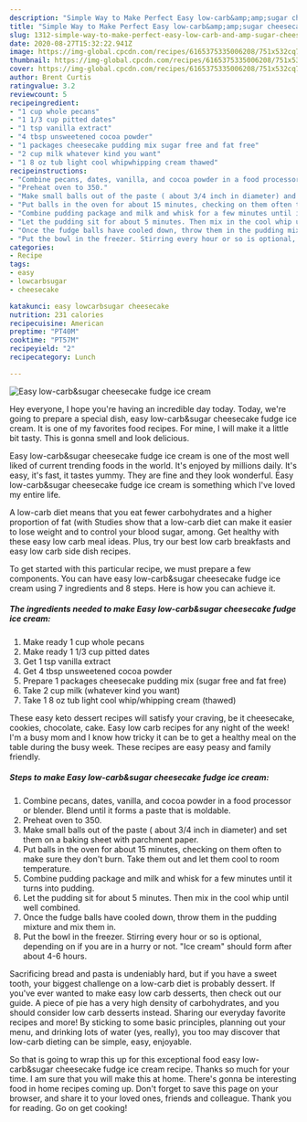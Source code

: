 ```yaml
---
description: "Simple Way to Make Perfect Easy low-carb&amp;amp;sugar cheesecake fudge ice cream"
title: "Simple Way to Make Perfect Easy low-carb&amp;amp;sugar cheesecake fudge ice cream"
slug: 1312-simple-way-to-make-perfect-easy-low-carb-and-amp-sugar-cheesecake-fudge-ice-cream
date: 2020-08-27T15:32:22.941Z
image: https://img-global.cpcdn.com/recipes/6165375335006208/751x532cq70/easy-low-carbsugar-cheesecake-fudge-ice-cream-recipe-main-photo.jpg
thumbnail: https://img-global.cpcdn.com/recipes/6165375335006208/751x532cq70/easy-low-carbsugar-cheesecake-fudge-ice-cream-recipe-main-photo.jpg
cover: https://img-global.cpcdn.com/recipes/6165375335006208/751x532cq70/easy-low-carbsugar-cheesecake-fudge-ice-cream-recipe-main-photo.jpg
author: Brent Curtis
ratingvalue: 3.2
reviewcount: 5
recipeingredient:
- "1 cup whole pecans"
- "1 1/3 cup pitted dates"
- "1 tsp vanilla extract"
- "4 tbsp unsweetened cocoa powder"
- "1 packages cheesecake pudding mix sugar free and fat free"
- "2 cup milk whatever kind you want"
- "1 8 oz tub light cool whipwhipping cream thawed"
recipeinstructions:
- "Combine pecans, dates, vanilla, and cocoa powder in a food processor or blender. Blend until it forms a paste that is moldable."
- "Preheat oven to 350."
- "Make small balls out of the paste ( about 3/4 inch in diameter) and set them on a baking sheet with parchment paper."
- "Put balls in the oven for about 15 minutes, checking on them often to make sure they don&#39;t burn. Take them out and let them cool to room temperature."
- "Combine pudding package and milk and whisk for a few minutes until it turns into pudding."
- "Let the pudding sit for about 5 minutes. Then mix in the cool whip until well combined."
- "Once the fudge balls have cooled down, throw them in the pudding mixture and mix them in."
- "Put the bowl in the freezer. Stirring every hour or so is optional, depending on if you are in a hurry or not. &#34;Ice cream&#34; should form after about 4-6 hours."
categories:
- Recipe
tags:
- easy
- lowcarbsugar
- cheesecake

katakunci: easy lowcarbsugar cheesecake 
nutrition: 231 calories
recipecuisine: American
preptime: "PT40M"
cooktime: "PT57M"
recipeyield: "2"
recipecategory: Lunch

---
```



![Easy low-carb&amp;sugar cheesecake fudge ice cream](https://img-global.cpcdn.com/recipes/6165375335006208/751x532cq70/easy-low-carbsugar-cheesecake-fudge-ice-cream-recipe-main-photo.jpg)

Hey everyone, I hope you're having an incredible day today. Today, we're going to prepare a special dish, easy low-carb&amp;sugar cheesecake fudge ice cream. It is one of my favorites food recipes. For mine, I will make it a little bit tasty. This is gonna smell and look delicious.

Easy low-carb&amp;sugar cheesecake fudge ice cream is one of the most well liked of current trending foods in the world. It's enjoyed by millions daily. It's easy, it's fast, it tastes yummy. They are fine and they look wonderful. Easy low-carb&amp;sugar cheesecake fudge ice cream is something which I've loved my entire life.

A low-carb diet means that you eat fewer carbohydrates and a higher proportion of fat (with Studies show that a low-carb diet can make it easier to lose weight and to control your blood sugar, among. Get healthy with these easy low carb meal ideas. Plus, try our best low carb breakfasts and easy low carb side dish recipes.


To get started with this particular recipe, we must prepare a few components. You can have easy low-carb&amp;sugar cheesecake fudge ice cream using 7 ingredients and 8 steps. Here is how you can achieve it.

<!--inarticleads1-->

##### The ingredients needed to make Easy low-carb&amp;sugar cheesecake fudge ice cream:

1. Make ready 1 cup whole pecans
1. Make ready 1 1/3 cup pitted dates
1. Get 1 tsp vanilla extract
1. Get 4 tbsp unsweetened cocoa powder
1. Prepare 1 packages cheesecake pudding mix (sugar free and fat free)
1. Take 2 cup milk (whatever kind you want)
1. Take 1 8 oz tub light cool whip/whipping cream (thawed)


These easy keto dessert recipes will satisfy your craving, be it cheesecake, cookies, chocolate, cake. Easy low carb recipes for any night of the week! I&#39;m a busy mom and I know how tricky it can be to get a healthy meal on the table during the busy week. These recipes are easy peasy and family friendly. 

<!--inarticleads2-->

##### Steps to make Easy low-carb&amp;sugar cheesecake fudge ice cream:

1. Combine pecans, dates, vanilla, and cocoa powder in a food processor or blender. Blend until it forms a paste that is moldable.
1. Preheat oven to 350.
1. Make small balls out of the paste ( about 3/4 inch in diameter) and set them on a baking sheet with parchment paper.
1. Put balls in the oven for about 15 minutes, checking on them often to make sure they don&#39;t burn. Take them out and let them cool to room temperature.
1. Combine pudding package and milk and whisk for a few minutes until it turns into pudding.
1. Let the pudding sit for about 5 minutes. Then mix in the cool whip until well combined.
1. Once the fudge balls have cooled down, throw them in the pudding mixture and mix them in.
1. Put the bowl in the freezer. Stirring every hour or so is optional, depending on if you are in a hurry or not. &#34;Ice cream&#34; should form after about 4-6 hours.


Sacrificing bread and pasta is undeniably hard, but if you have a sweet tooth, your biggest challenge on a low-carb diet is probably dessert. If you&#39;ve ever wanted to make easy low carb desserts, then check out our guide. A piece of pie has a very high density of carbohydrates, and you should consider low carb desserts instead. Sharing our everyday favorite recipes and more! By sticking to some basic principles, planning out your menu, and drinking lots of water (yes, really), you too may discover that low-carb dieting can be simple, easy, enjoyable. 

So that is going to wrap this up for this exceptional food easy low-carb&amp;sugar cheesecake fudge ice cream recipe. Thanks so much for your time. I am sure that you will make this at home. There's gonna be interesting food in home recipes coming up. Don't forget to save this page on your browser, and share it to your loved ones, friends and colleague. Thank you for reading. Go on get cooking!
